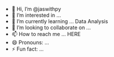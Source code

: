 - 👋 Hi, I’m @jaswithpy
- 👀 I’m interested in ... 
- 🌱 I’m currently learning ... Data Analysis
- 💞️ I’m looking to collaborate on ... 
- 📫 How to reach me ... HERE
- 😄 Pronouns: ...
- ⚡ Fun fact: ...

<!---
jaswithpy/jaswithpy is a ✨ special ✨ repository because its `README.md` (this file) appears on your GitHub profile.
You can click the Preview link to take a look at your changes.
--->
